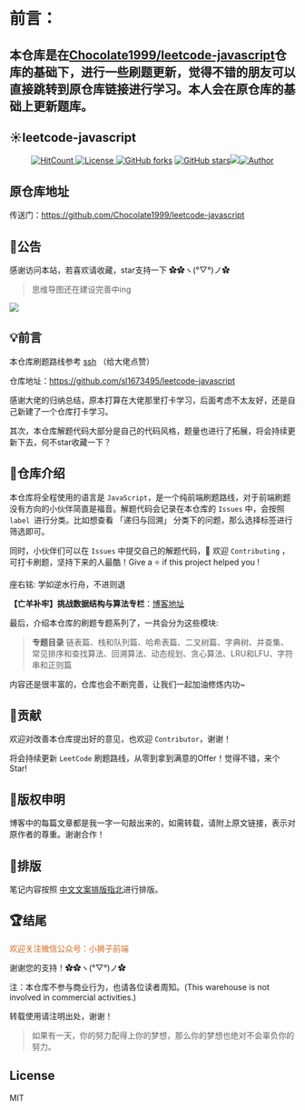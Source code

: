 # **前言：**
## **本仓库是在[Chocolate1999/leetcode-javascript](https://github.com/Chocolate1999/leetcode-javascript)仓库的基础下，进行一些刷题更新，觉得不错的朋友可以直接跳转到原仓库链接进行学习。本人会在原仓库的基础上更新题库。**

##  :sunny:leetcode-javascript

<p align="center">
<a href="http://hits.dwyl.com/Chocolate1999/leetcode-javascript"><img src="http://hits.dwyl.com/Chocolate1999/leetcode-javascript.svg" alt="HitCount"></a><a href="https://www.gnu.org/licenses/"> <img src="https://img.shields.io/github/license/Chocolate1999/leetcode-javascript.svg" alt="License"></a><a href="https://github.com/Chocolate1999/leetcode-javascript/network"> <img src="https://img.shields.io/github/forks/Chocolate1999/leetcode-javascript.svg" alt="GitHub forks"></a> <a href="https://github.com/Chocolate1999/leetcode-javascript/stargazers"> <img src="https://img.shields.io/github/stars/Chocolate1999/leetcode-javascript.svg" alt="GitHub stars"></a><img src="https://camo.githubusercontent.com/cb8cb80af654f3dae14a4aa62e44bf62f16953d6/68747470733a2f2f6a617977636a6c6f76652e6769746875622e696f2f73622f6c616e672f6368696e6573652e737667"></img><a href="https://yangchaoyi.vip/"><img alt="Author" src="https://img.shields.io/badge/author-yangchaoyi-blur"/></a></p>



## 原仓库地址

传送门：https://github.com/Chocolate1999/leetcode-javascript
## :loudspeaker:公告
感谢访问本站，若喜欢请收藏，star支持一下 ✿✿ヽ(°▽°)ノ✿

>思维导图还在建设完善中ing

![](https://cdn.jsdelivr.net/gh/chocolate1999/cdn/img/20201021161045.png)


## :bulb:前言
本仓库刷题路线参考 <a href="https://github.com/sl1673495/leetcode-javascript">ssh</a>  （给大佬点赞）

仓库地址：https://github.com/sl1673495/leetcode-javascript

感谢大佬的归纳总结，原本打算在大佬那里打卡学习，后面考虑不太友好，还是自己新建了一个仓库打卡学习。

其次，本仓库解题代码大部分是自己的代码风格，题量也进行了拓展，将会持续更新下去，何不star收藏一下？

## :pushpin:仓库介绍
本仓库将全程使用的语言是 `JavaScript`，是一个纯前端刷题路线，对于前端刷题没有方向的小伙伴简直是福音。解题代码会记录在本仓库的 `Issues` 中，会按照 `label `进行分类。比如想查看 「递归与回溯」 分类下的问题，那么选择标签进行筛选即可。

同时，小伙伴们可以在 `Issues` 中提交自己的解题代码，🤝 欢迎 `Contributing` ，可打卡刷题，坚持下来的人最酷！Give a ⭐️ if this project helped you !



座右铭: 学如逆水行舟，不进则退

**【亡羊补牢】挑战数据结构与算法专栏**：<a href="https://blog.csdn.net/weixin_42429718/category_10357778.html">博客地址</a>

最后，介绍本仓库的刷题专题系列了，一共会分为这些模块:

>**专题目录**
>链表篇、栈和队列篇、哈希表篇、二叉树篇、字典树、并查集、常见排序和查找算法、回溯算法、动态规划、贪心算法、LRU和LFU、字符串和正则篇

内容还是很丰富的，仓库也会不断完善，让我们一起加油修炼内功~

## :gift_heart:贡献
欢迎对改善本仓库提出好的意见，也欢迎 `Contributor`，谢谢！

将会持续更新 `LeetCode` 刷题路线，从零到拿到满意的Offer！觉得不错，来个Star!


## :sunflower:版权申明

博客中的每篇文章都是我一字一句敲出来的，如需转载，请附上原文链接，表示对原作者的尊重。谢谢合作！

## :page_with_curl:排版

笔记内容按照 <a href="https://mazhuang.org/wiki/chinese-copywriting-guidelines/">中文文案排版指北</a>进行排版。

## :trophy:结尾

<font color=chocolate>欢迎关注微信公众号：小狮子前端</font>

谢谢您的支持！✿✿ヽ(°▽°)ノ✿

注：本仓库不参与商业行为，也请各位读者周知。(This warehouse is not involved in commercial activities.)

转载使用请注明出处，谢谢！

>如果有一天，你的努力配得上你的梦想，那么你的梦想也绝对不会辜负你的努力。 

## License

MIT

